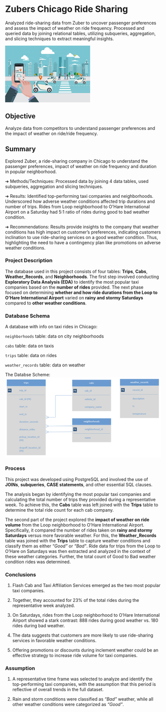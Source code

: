 # Zubers Chicago Ride Sharing
Analyzed ride-sharing data from Zuber to uncover passenger preferences and assess the impact of weather on ride frequency. Processed and queried data by joining relational tables, utilizing subqueries, aggregation, and slicing techniques to extract meaningful insights.

<img src="https://github.com/vandanadhakal/Zubers-Chicago-Ride-Sharing/blob/main/images.jpeg">

## Objective
Analyze data from competitors to understand passenger preferences and the impact of weather on ride/ride frequency.

## Summary
Explored Zuber, a ride-sharing company in Chicago to understand the passenger preferences, impact of weather on ride frequency and duration in popular neighborhood.

➔	Methods/Techniques: Processed data by joining 4 data tables, used subqueries, aggregation and slicing techniques.

➔	Results: Identified top-performing taxi companies and neighborhoods. Underscored how adverse weather conditions affected trip durations and number of trips. Rides from Loop neighborhood to O'Hare International Airport on a Saturday had 5:1 ratio of rides during good to bad weather condition.

➔	Recommendations: Results provide insights to the company that weather conditions has high impact on customer’s preferences, indicating customers inclination to use ride-sharing services on a good weather condition. Thus, highlighting the need to have a contingency plan like promotions on adverse weather conditions.

### Project Description
The database used in this project consists of four tables: **Trips**, **Cabs**, **Weather_Records**, and **Neighborhoods**.
The first step involved conducting **Exploratory Data Analysis (EDA)** to identify the most popular taxi companies based on the **number of rides** provided.
The next phase focused on determining **whether and how ride durations from the Loop to O’Hare International Airport** varied on **rainy and stormy Saturdays** compared to **other weather conditions**.

### Database Schema
A database with info on taxi rides in Chicago:

`neighborhoods` table: data on city neighborhoods

`cabs` table: data on taxis

`trips` table: data on rides

`weather_records` table: data on weather

The Databse Scheme:
<img src="https://github.com/vandanadhakal/Zubers-Chicago-Ride-Sharing/blob/main/Table%20Scheme.png">

### Process
This project was developed using PostgreSQL and involved the use of **JOINs**, **subqueries**, **CASE statements**, and other essential SQL clauses.

The analysis began by identifying the most popular taxi companies and calculating the total number of trips they provided during a representative week. To achieve this, the **Cabs** table was left joined with the **Trips** table to determine the total ride count for each cab company.

The second part of the project explored the **impact of weather on ride volume** from the Loop neighborhood to O’Hare International Airport. Specifically, it compared the number of rides taken on **rainy and stormy Saturdays** versus more favorable weather. For this, the **Weather_Records** table was joined with the **Trips** table to capture weather conditions and classify them as either *“Good”* or *“Bad"*. Ride data for trips from the Loop to O’Hare on Saturdays was then extracted and analyzed in the context of these weather categories. Further, the total count of Good to Bad weather condition rides was determined.

### Conclusions
1. Flash Cab and Taxi Affiliation Services emerged as the two most popular taxi companies.

2. Together, they accounted for 23% of the total rides during the representative week analyzed.

3. On Saturdays, rides from the Loop neighborhood to O’Hare International Airport showed a stark contrast: 888 rides during good weather vs. 180 rides during bad weather.

4. The data suggests that customers are more likely to use ride-sharing services in favorable weather conditions.

5. Offering promotions or discounts during inclement weather could be an effective strategy to increase ride volume for taxi companies.

### Assumption
1. A representative time frame was selected to analyze and identify the top-performing taxi companies, with the assumption that this period is reflective of overall trends in the full dataset.

2. Rain and storm conditions were classified as *“Bad”* weather, while all other weather conditions were categorized as *“Good”*.



